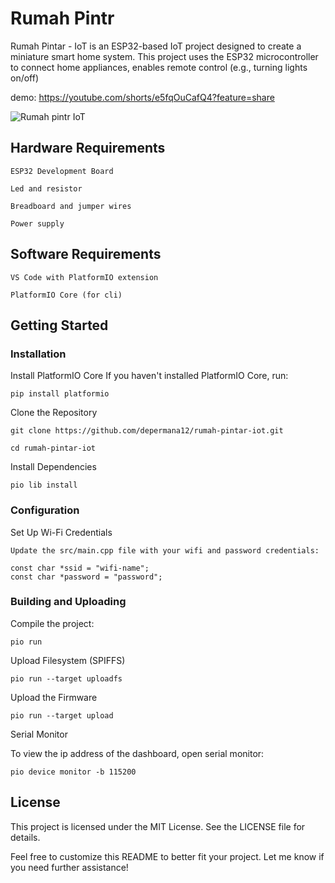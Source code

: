 # Rumah Pintr

Rumah Pintar - IoT is an ESP32-based IoT project designed to create a miniature smart home system. This project uses the ESP32 microcontroller to connect home appliances, enables remote control (e.g., turning lights on/off)

demo: https://youtube.com/shorts/e5fqOuCafQ4?feature=share

![Rumah pintr IoT](https://imgur.com/s8s5gi1h.jpg)

## Hardware Requirements

    ESP32 Development Board

    Led and resistor

    Breadboard and jumper wires

    Power supply

## Software Requirements

    VS Code with PlatformIO extension

    PlatformIO Core (for cli)

## Getting Started

### Installation

Install PlatformIO Core
If you haven't installed PlatformIO Core, run:

    pip install platformio

Clone the Repository

    git clone https://github.com/depermana12/rumah-pintar-iot.git

    cd rumah-pintar-iot

Install Dependencies

    pio lib install

### Configuration

Set Up Wi-Fi Credentials

    Update the src/main.cpp file with your wifi and password credentials:

    const char *ssid = "wifi-name";
    const char *password = "password";

### Building and Uploading

Compile the project:

    pio run

Upload Filesystem (SPIFFS)

    pio run --target uploadfs

Upload the Firmware

    pio run --target upload

Serial Monitor

To view the ip address of the dashboard, open serial monitor:

    pio device monitor -b 115200

## License

This project is licensed under the MIT License. See the LICENSE file for details.

Feel free to customize this README to better fit your project. Let me know if you need further assistance!
